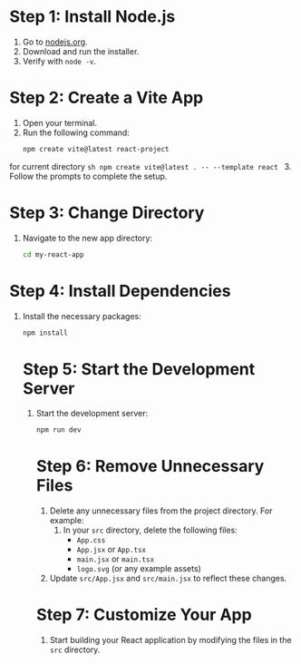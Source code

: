 # Step 1: Install Node.js

1. Go to [nodejs.org](https://nodejs.org/).
2. Download and run the installer.
3. Verify with `node -v`.

# Step 2: Create a Vite App

1. Open your terminal.
2. Run the following command:
    ```sh
    npm create vite@latest react-project
    ```
for current directory
    ```sh
    npm create vite@latest . -- --template react
    ```
3. Follow the prompts to complete the setup.
# Step 3: Change Directory

1. Navigate to the new app directory:
    ```sh
    cd my-react-app
    ```

# Step 4: Install Dependencies

1. Install the necessary packages:
    ```sh
    npm install
    ```
    # Step 5: Start the Development Server

    1. Start the development server:
        ```sh
        npm run dev
        ```

        # Step 6: Remove Unnecessary Files

        1. Delete any unnecessary files from the project directory. For example:
            1. In your `src` directory, delete the following files:
                - `App.css`
                - `App.jsx` or `App.tsx`
                - `main.jsx` or `main.tsx`
                - `logo.svg` (or any example assets)
        2. Update `src/App.jsx` and `src/main.jsx` to reflect these changes.

        # Step 7: Customize Your App

        1. Start building your React application by modifying the files in the `src` directory.